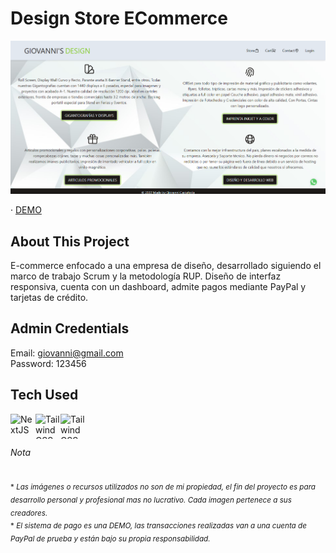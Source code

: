# Design Store ECommerce

![giovanni's designs](/public/app.png)

· <a href="https://giovanni-designs.vercel.app" target="_blank" rel="noopener noreferrer">DEMO</a>

## About This Project

E-commerce enfocado a una empresa de diseño, desarrollado siguiendo el marco de trabajo Scrum y la metodología RUP. Diseño de interfaz responsiva, cuenta con un dashboard, admite pagos mediante PayPal y tarjetas de crédito.

## Admin Credentials
Email: giovanni@gmail.com
<br/>
Password: 123456

## Tech Used
<img align="left" alt="NextJS" width="40px" height="40px" src="https://seeklogo.com/images/N/next-js-logo-8FCFF51DD2-seeklogo.com.png" />
<img align="left" alt="Tailwind CSS" width="40px" height="40px" src="https://upload.wikimedia.org/wikipedia/commons/d/d5/Tailwind_CSS_Logo.svg" />
<img align="left" alt="Tailwind CSS" width="40px" height="40px" src="https://cdn.iconscout.com/icon/free/png-256/mongodb-5-1175140.png" />

<br/>
<br/>

###### Nota

<sub>* *Las imágenes o recursos utilizados no son de mi propiedad, el fin del proyecto es para desarrollo personal y profesional mas no lucrativo. Cada imagen pertenece a sus creadores.*</sub>
<br/>
<sub>* *El sistema de pago es una DEMO, las transacciones realizadas van a una cuenta de PayPal de prueba y están bajo su propia responsabilidad.*</sub>
